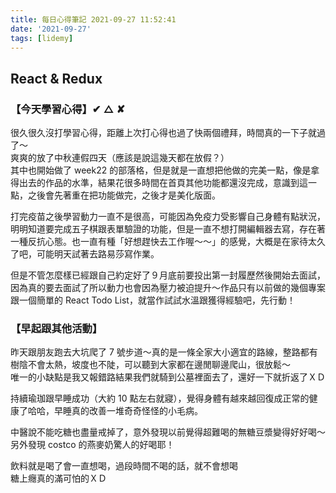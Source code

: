 ```yaml
---
title: 每日心得筆記 2021-09-27 11:52:41
date: '2021-09-27'
tags: [lidemy]
---
```


## React & Redux

### 【今天學習心得】✔︎ △ ✘

很久很久沒打學習心得，距離上次打心得也過了快兩個禮拜，時間真的一下子就過了～  
爽爽的放了中秋連假四天（應該是說這幾天都在放假？）  
其中也開始做了 week22 的部落格，但是就是一直想把他做的完美一點，像是拿得出去的作品的水準，結果花很多時間在首頁其他功能都還沒完成，意識到這一點，之後會先著重在把功能做完，之後才是美化版面。

打完疫苗之後學習動力一直不是很高，可能因為免疫力受影響自己身體有點狀況，明明知道要完成五子棋跟表單驗證的功能，但是一直不想打開編輯器去寫，存在著一種反抗心態。也一直有種「好想趕快去工作喔～～」的感覺，大概是在家待太久了吧，可能明天試著去路易莎寫作業。

但是不管怎麼樣已經跟自己約定好了９月底前要投出第一封履歷然後開始去面試，因為真的要去面試了所以動力也會因為壓力被迫提升～作品只有以前做的幾個專案跟一個簡單的 React Todo List，就當作試試水溫跟獲得經驗吧，先行動！

### 【早起跟其他活動】

昨天跟朋友跑去大坑爬了 7 號步道～真的是一條全家大小適宜的路線，整路都有樹陰不會太熱，坡度也不陡，可以聽到大家都在邊閒聊邊爬山，很放鬆～  
唯一的小缺點是我又報錯路結果我們就騎到公墓裡面去了，還好一下就折返了ＸＤ

持續瑜珈跟早睡成功（大約 10 點左右就寢），覺得身體有越來越回復成正常的健康了哈哈，早睡真的改善一堆奇奇怪怪的小毛病。

中醫說不能吃糖也盡量戒掉了，意外發現以前覺得超難喝的無糖豆漿變得好好喝～另外發現 costco 的燕麥奶驚人的好喝耶！

飲料就是喝了會一直想喝，過段時間不喝的話，就不會想喝  
糖上癮真的滿可怕的ＸＤ
